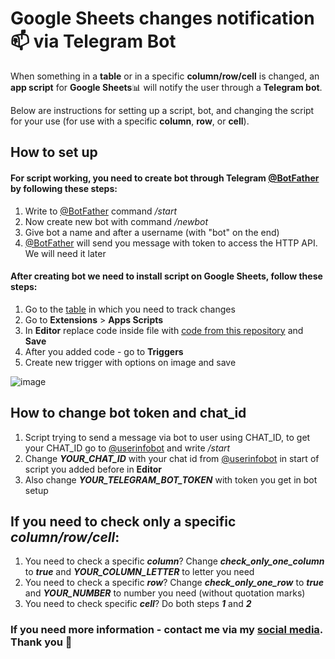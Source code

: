 # Google Sheets changes notification :mailbox: via Telegram Bot
When something in a **table** or in a specific **column/row/cell** is changed, an **app script** for **Google Sheets**:bar_chart:  will notify the user through a **Telegram bot**.

Below are instructions for setting up a script, bot, and changing the script for your use (for use with a specific **column**, **row**, or **cell**).

## How to set up
#### For script working, you need to create bot through Telegram [@BotFather](https://t.me/BotFather) by following these steps:

1. Write to [@BotFather](https://t.me/BotFather) command */start*
2. Now create new bot with command */newbot*
3. Give bot a name and after a username (with "bot" on the end)
4. [@BotFather](https://t.me/BotFather) will send you message with token to access the HTTP API. We will need it later

#### After creating bot we need to install script on **Google Sheets**, follow these steps:

1. Go to the [table](https://docs.google.com/spreadsheets) in which you need to track changes
2. Go to **Extensions** > **Apps Scripts**
3. In **Editor** replace code inside file with [code from this repository](https://github.com/plaksy/google-sheets-onedit-notify/blob/main/script.gs) and **Save**
4. After you added code - go to **Triggers**
5. Create new trigger with options on image and save

![image](https://user-images.githubusercontent.com/56319778/223088438-73337d83-6b30-4f04-b862-24f46d9392fc.png)


## How to change bot token and chat_id

1. Script trying to send a message via bot to user using CHAT_ID, to get your CHAT_ID go to [@userinfobot](https://t.me/userinfobot) and write */start*
2. Change ***YOUR_CHAT_ID*** with your chat id from [@userinfobot](https://t.me/userinfobot) in start of script you added before in **Editor**
3. Also change ***YOUR_TELEGRAM_BOT_TOKEN*** with token you get in bot setup

## If you need to check only a specific *column/row/cell*:
1. You need to check a specific ***column***? Change ***check_only_one_column*** to ***true*** and ***YOUR_COLUMN_LETTER*** to letter you need
2. You need to check a specific ***row***? Change ***check_only_one_row*** to ***true*** and ***YOUR_NUMBER*** to number you need (without quotation marks)
3. You need to check specific ***cell***?  Do both steps ***1*** and ***2***

### If you need more information - contact me via my [social media](https://github.com/plaksy). Thank you :herb:
